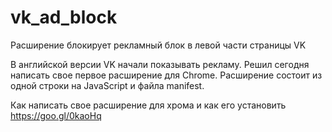 # vk_ad_block
Расширение блокирует рекламный блок в левой части страницы VK

В английской версии VK начали показывать рекламу.
Решил сегодня написать свое первое расширение для Chrome.
Расширение состоит из одной строки на JavaScript и файла manifest.

Как написать свое расширение для хрома и как его установить
https://goo.gl/0kaoHq


